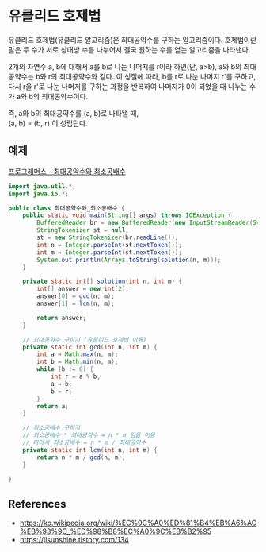 # 유클리드 호제법

유클리드 호제법(유클리드 알고리즘)은 최대공약수를 구하는 알고리즘이다. 호제법이란 말은 두 수가 서로 상대방 수를 나누어서 결국 원하는 수를 얻는 알고리즘을 나타낸다.

2개의 자연수 a, b에 대해서 a를 b로 나눈 나머지를 r이라 하면(단, a>b), a와 b의 최대공약수는 b와 r의 최대공약수와 같다. 이 성질에 따라, b를 r로 나눈 나머지 r'를 구하고, 다시 r을 r'로 나눈 나머지를 구하는 과정을 반복하여 나머지가 0이 되었을 때 나누는 수가 a와 b의 최대공약수이다.

즉, a와 b의 최대공약수를 (a, b)로 나타낼 때,  
(a, b) = (b, r) 이 성립딘다.

## 예제

[프로그래머스 - 최대공약수와 최소공배수](https://school.programmers.co.kr/learn/courses/30/lessons/12940)

```java
import java.util.*;
import java.io.*;

public class 최대공약수와_최소공배수 {
    public static void main(String[] args) throws IOException {
        BufferedReader br = new BufferedReader(new InputStreamReader(System.in));
        StringTokenizer st = null;
        st = new StringTokenizer(br.readLine());
        int n = Integer.parseInt(st.nextToken());
        int m = Integer.parseInt(st.nextToken());
        System.out.println(Arrays.toString(solution(n, m)));
    }

    private static int[] solution(int n, int m) {
        int[] answer = new int[2];
        answer[0] = gcd(n, m);
        answer[1] = lcm(n, m);

        return answer;
    }

    // 최대공약수 구하기 (유클리드 호제법 이용)
    private static int gcd(int n, int m) {
        int a = Math.max(n, m);
        int b = Math.min(n, m);
        while (b != 0) {
            int r = a % b;
            a = b;
            b = r;
        }
        return a;
    }

    // 최소공배수 구하기
    // 최소공배수 * 최대공약수 = n * m 임을 이용
    // 따라서 최소공배수 = n * m / 최대공약수
    private static int lcm(int n, int m) {
        return n * m / gcd(n, m);
    }

}
```

## References

- https://ko.wikipedia.org/wiki/%EC%9C%A0%ED%81%B4%EB%A6%AC%EB%93%9C_%ED%98%B8%EC%A0%9C%EB%B2%95
- https://jisunshine.tistory.com/134
